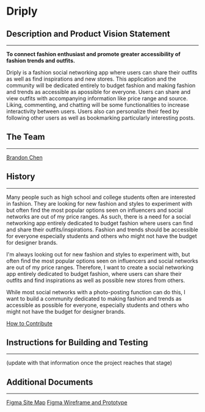# Driply

## Description and Product Vision Statement
---
**To connect fashion enthusiast and promote greater accessibility of fashion trends and outfits.**

Driply is a fashion social networking app  where users can share their outfits as well as find inspirations and new stores. This application and the community will be dedicated entirely to budget fashion and making fashion and trends as accessible as apossible for everyone. Users can share and view outfits with accompanying information like price range and source. Liking, commenting, and chatting will be some functionalities to increase interactivity between users. Users also can personalize their feed by following other users as well as bookmarking particularly interesting posts.

## The Team
---
[Brandon Chen](https://github.com/b-chen00)

## History
---
Many people such as high school and college students often are interested in fashion. They are looking for new fashion and styles to experiment with but often find the most popular options seen on influencers and social networks are out of my price ranges. As such, there is a need for a social networking app entirely dedicated to budget fashion where users can find and share their outfits/inspirations. Fashion and trends should be accessible for everyone especially students and others who might not have the budget for designer brands.

I'm always looking out for new fashion and styles to experiment with, but often find the most popular options seen on influencers and social networks are out of my price ranges. Therefore, I want to create a social networking app entirely dedicated to budget fashion, where users can share their outfits and find inspirations as well as possible new stores from others.

While most social networks with a photo-posting function can do this, I want to build a community dedicated to making fashion and trends as accessible as possible for everyone, especially students and others who might not have the budget for designer brands.

[How to Contribute](./CONTRIBUTING.md)

## Instructions for Building and Testing
---
(update with that information once the project reaches that stage)

## Additional Documents
---
[Figma Site Map](https://www.figma.com/file/GDSuo2aF4WtsP4yC0udytx/Driply-Site-Map?node-id=0%3A1&t=xS0gTKp5Jl3fxWuG-1)
[Figma Wireframe and Prototype](https://www.figma.com/file/K1GxXaFQa89F1rCprwuhIf/Driply?node-id=0%3A1&t=r2VuqVoeON8Y47Tl-0)
